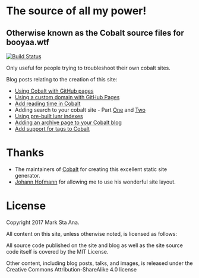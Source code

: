# The source of all my power!

## Otherwise known as the Cobalt source files for booyaa.wtf

[![Build Status](https://travis-ci.org/booyaa/booyaa.github.io.svg?branch=source)](https://travis-ci.org/booyaa/booyaa.github.io)

Only useful for people trying to troubleshoot their own cobalt sites.

Blog posts relating to the creation of this site:
- [Using Cobalt with GitHub pages](https://booyaa.wtf/2017/cobalt-github/index.html)
- [Using a custom domain with GitHub Pages](https://booyaa.wtf/2017/gh-pages-custom-domain/index.html)
- [Add reading time in Cobalt](https://booyaa.wtf/2017/add-reading-time/index.html)
- Adding search to your cobalt site - Part [One](https://booyaa.wtf/2017/adding-search-to-your-cobalt-site-part-one/index.html) and [Two](https://booyaa.wtf/2017/adding-search-to-your-cobalt-site-part-two/index.html)
- [Using pre-built lunr indexes](https://booyaa.wtf/2017/prebuilt-lunr-indexes/index.html)
- [Adding an archive page to your Cobalt blog](https://booyaa.wtf/2017/adding-an-archive/index.html)
- [Add support for tags to Cobalt](https://booyaa.wtf/2017/cobalt-tags/index.html)

# Thanks

- The maintainers of [Cobalt](https://github.com/cobalt-org/cobalt.rs) for
creating this excellent static site generator.
- [Johann Hofmann](http://johannh.me/) for allowing me to use his wonderful site layout.

# License

Copyright 2017 Mark Sta Ana.

All content on this site, unless otherwise noted, is licensed as follows:

All source code published on the site and blog as well as the site source code itself is covered by the MIT License.

Other content, including blog posts, talks, and images, is released under the Creative Commons Attribution-ShareAlike 4.0 license

